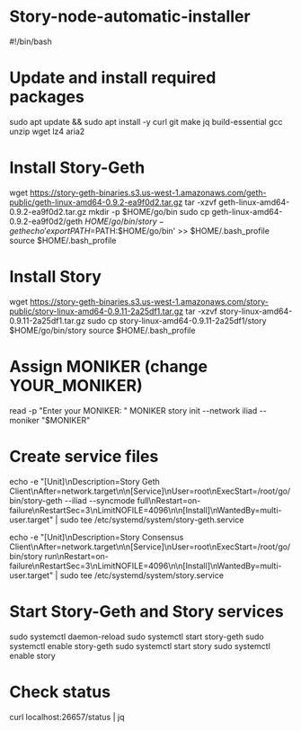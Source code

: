 # Story-node-automatic-installer

#!/bin/bash

# Update and install required packages
sudo apt update && sudo apt install -y curl git make jq build-essential gcc unzip wget lz4 aria2

# Install Story-Geth
wget https://story-geth-binaries.s3.us-west-1.amazonaws.com/geth-public/geth-linux-amd64-0.9.2-ea9f0d2.tar.gz
tar -xzvf geth-linux-amd64-0.9.2-ea9f0d2.tar.gz
mkdir -p $HOME/go/bin
sudo cp geth-linux-amd64-0.9.2-ea9f0d2/geth $HOME/go/bin/story-geth
echo 'export PATH=$PATH:$HOME/go/bin' >> $HOME/.bash_profile
source $HOME/.bash_profile

# Install Story
wget https://story-geth-binaries.s3.us-west-1.amazonaws.com/story-public/story-linux-amd64-0.9.11-2a25df1.tar.gz
tar -xzvf story-linux-amd64-0.9.11-2a25df1.tar.gz
sudo cp story-linux-amd64-0.9.11-2a25df1/story $HOME/go/bin/story
source $HOME/.bash_profile

# Assign MONIKER (change YOUR_MONIKER)
read -p "Enter your MONIKER: " MONIKER
story init --network iliad --moniker "$MONIKER"

# Create service files
echo -e "[Unit]\nDescription=Story Geth Client\nAfter=network.target\n\n[Service]\nUser=root\nExecStart=/root/go/bin/story-geth --iliad --syncmode full\nRestart=on-failure\nRestartSec=3\nLimitNOFILE=4096\n\n[Install]\nWantedBy=multi-user.target" | sudo tee /etc/systemd/system/story-geth.service

echo -e "[Unit]\nDescription=Story Consensus Client\nAfter=network.target\n\n[Service]\nUser=root\nExecStart=/root/go/bin/story run\nRestart=on-failure\nRestartSec=3\nLimitNOFILE=4096\n\n[Install]\nWantedBy=multi-user.target" | sudo tee /etc/systemd/system/story.service

# Start Story-Geth and Story services
sudo systemctl daemon-reload
sudo systemctl start story-geth
sudo systemctl enable story-geth
sudo systemctl start story
sudo systemctl enable story

# Check status
curl localhost:26657/status | jq

